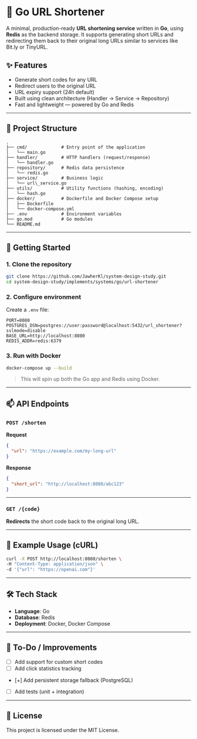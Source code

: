 # 🔗 Go URL Shortener

A minimal, production-ready **URL shortening service** written in **Go**, using **Redis** as the backend storage. It supports generating short URLs and redirecting them back to their original long URLs similar to services like Bit.ly or TinyURL.

## ✨ Features

- Generate short codes for any URL
- Redirect users to the original URL
- URL expiry support (24h default)
- Built using clean architecture (Handler → Service → Repository)
- Fast and lightweight — powered by Go and Redis

---

## 📁 Project Structure

```
.
├── cmd/             # Entry point of the application
│   └── main.go
├── handler/         # HTTP handlers (request/response)
│   └── handler.go
├── repository/      # Redis data persistence
│   └── redis.go
├── service/         # Business logic
│   └── url\_service.go
├── utils/           # Utility functions (hashing, encoding)
│   └── hash.go
├── docker/          # Dockerfile and Docker Compose setup
│   ├── Dockerfile
│   └── docker-compose.yml
├── .env             # Environment variables
├── go.mod           # Go modules
└── README.md

````

---

## 🚀 Getting Started

### 1. Clone the repository

```bash
git clone https://github.com/JawherKl/system-design-study.git
cd system-design-study/implements/systems/go/url-shortener
````

### 2. Configure environment

Create a `.env` file:

```env
PORT=8080
POSTGRES_DSN=postgres://user:password@localhost:5432/url_shortener?sslmode=disable
BASE_URL=http://localhost:8080
REDIS_ADDR=redis:6379
```

### 3. Run with Docker

```bash
docker-compose up --build
```

> This will spin up both the Go app and Redis using Docker.

---

## 📫 API Endpoints

### `POST /shorten`

**Request**

```json
{
  "url": "https://example.com/my-long-url"
}
```

**Response**

```json
{
  "short_url": "http://localhost:8080/abc123"
}
```

---

### `GET /{code}`

**Redirects** the short code back to the original long URL.

---

## 🧪 Example Usage (cURL)

```bash
curl -X POST http://localhost:8080/shorten \
-H "Content-Type: application/json" \
-d '{"url": "https://openai.com"}'
```

---

## 🛠 Tech Stack

* **Language**: Go
* **Database**: Redis
* **Deployment**: Docker, Docker Compose

---

## 🧼 To-Do / Improvements

* [ ] Add support for custom short codes
* [ ] Add click statistics tracking
* [+] Add persistent storage fallback (PostgreSQL)
* [ ] Add tests (unit + integration)

---

## 📄 License

This project is licensed under the MIT License.
